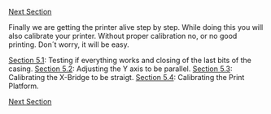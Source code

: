 [Next Section](https://github.com/open3dengineering/i3_Berlin/wiki/Section-6-Printing)

Finally we are getting the printer alive step by step. While doing this you will also calibrate your printer. Without proper calibration no, or no good printing. Don´t worry, it will be easy.

[Section 5.1](https://github.com/open3dengineering/i3_Berlin/wiki/Section-5.1-Testing-Functionality): Testing if everything works and closing of the last bits of the casing.
 [Section 5.2](https://github.com/open3dengineering/i3_Berlin/wiki/Section-5.2-Calibrating-the-Y-Axis): Adjusting the Y axis to be parallel.
 [Section 5.3](https://github.com/open3dengineering/i3_Berlin/wiki/Section-5.3-Calibrate-the-X-Axis): Calibrating the X-Bridge to be straigt.
 [Section 5.4](https://github.com/open3dengineering/i3_Berlin/wiki/Section-5.4-Calibrating-the-Print-Platform): Calibrating the Print Platform.

[Next Section](https://github.com/open3dengineering/i3_Berlin/wiki/Section-6-Printing)
